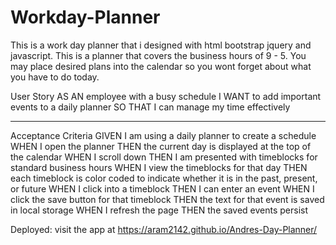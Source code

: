 # Workday-Planner

This is a work day planner that i designed with html bootstrap jquery and javascript. 
This is a planner that covers the business hours of 9 - 5. 
You may place desired plans into the calendar so you wont forget about what you have to do today.


User Story
AS AN employee with a busy schedule
I WANT to add important events to a daily planner
SO THAT I can manage my time effectively
______________________________________________________

Acceptance Criteria
GIVEN I am using a daily planner to create a schedule
WHEN I open the planner
THEN the current day is displayed at the top of the calendar
WHEN I scroll down
THEN I am presented with timeblocks for standard business hours
WHEN I view the timeblocks for that day
THEN each timeblock is color coded to indicate whether it is in the past, present, or future
WHEN I click into a timeblock
THEN I can enter an event
WHEN I click the save button for that timeblock
THEN the text for that event is saved in local storage
WHEN I refresh the page
THEN the saved events persist


Deployed:
visit the app at https://aram2142.github.io/Andres-Day-Planner/